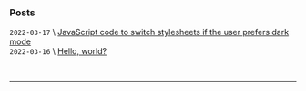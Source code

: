 ### Posts

`2022-03-17`  \\   [JavaScript code to switch stylesheets if the user prefers dark mode](/posts/002-dark-mode-css)    
`2022-03-16`  \\   [Hello, world?](/posts/001-hello-world)   

<br>

------
